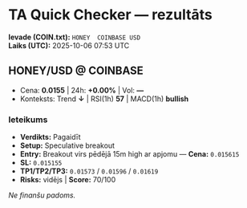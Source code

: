 # TA Quick Checker — rezultāts

**Ievade (COIN.txt):** `HONEY  COINBASE USD`  
**Laiks (UTC):** 2025-10-06 07:53 UTC

## HONEY/USD @ COINBASE
- Cena: **0.0155** | 24h: **+0.00%** | Vol: **—**
- Konteksts: Trend **↓** | RSI(1h) **57** | MACD(1h) **bullish**

### Ieteikums
- **Verdikts:** Pagaidīt
- **Setup:** Speculative breakout
- **Entry:** Breakout virs pēdējā 15m high ar apjomu  — **Cena:** `0.015615`
- **SL:** `0.015155`
- **TP1/TP2/TP3:** `0.01573` / `0.01596` / `0.01619`
- **Risks:** vidējs | **Score:** 70/100

*Ne finanšu padoms.*
